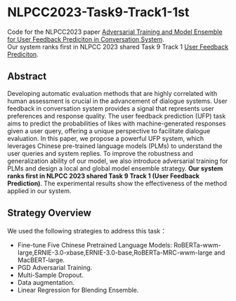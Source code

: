 # NLPCC2023-Task9-Track1-1st
Code for the NLPCC2023 paper [Adversarial Training and Model Ensemble for User Feedback Prediciton in Conversation System](https://link.springer.com/chapter/10.1007/978-3-031-44699-3_33).  
Our system ranks first in NLPCC 2023 shared Task 9 Track 1 [User Feedback Prediciton](https://github.com/XiaoMi/nlpcc-2023-shared-task-9).
## Abstract
Developing automatic evaluation methods that are highly correlated with human assessment is crucial in the advancement of dialogue systems. User feedback in conversation system provides a signal that represents user preferences and response quality. The user feedback prediction (UFP) task aims to predict the probabilities of likes with machine-generated responses given a user query, offering a unique perspective to facilitate dialogue evaluation. In this paper, we propose a powerful UFP system, which leverages Chinese pre-trained language models (PLMs) to understand the user queries and system replies. To improve the robustness and generalization ability of our model, we also introduce adversarial training for PLMs and design a local and global model ensemble strategy. **Our system ranks first in NLPCC 2023 shared Task 9 Track 1 (User Feedback Prediction)**. The experimental results show the effectiveness of the method applied in our system.
## Strategy Overview
We used the following strategies to address this task：
* Fine-tune Five Chinese Pretrained Language Models: RoBERTa-wwm-large,ERNIE-3.0-xbase,ERNIE-3.0-base,RoBERTa-MRC-wwm-large and MacBERT-large.
* PGD Adversarial Training.
* Multi-Sample Dropout.
* Data augmentation.
* Linear Regression for Blending Ensemble.
